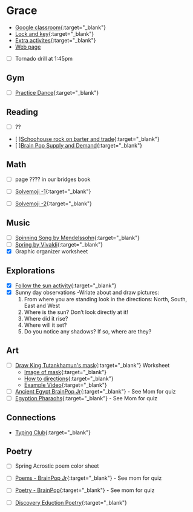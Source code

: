 # Grace

-  [Google classroom](https://classroom.google.com/){:target="_blank"}
-  [Lock and key](https://www.ahschools.us/sign-in){:target="_blank"}
-  [Extra activites](Grace_extra){:target="_blank"}
-  [Web page](https://dobe0002.github.io/kids/Grace)


- [ ] Tornado drill at 1:45pm

## Gym 
  - [ ] [Practice Dance](https://www.youtube.com/watch?time_continue=5&v=w5j6QOhvqIk&feature=emb_logo){:target="_blank"}


## Reading
- [ ] ?? 
- [ ][Schoohouse rock  on barter and trade](https://www.youtube.com/watch?v=wHY5cdExNa8&feature=share){:target="_blank"}
- [ ][Brain Pop Supply and Demand](https://www.brainpop.com/socialstudies/economics/supplyanddemand/){:target="_blank"}

## Math
- [ ] page ???? in our bridges book 
- [ ] [Solvemoji -1](https://www.solvemoji.com/Puzzle/Puzzle/35448/){:target="_blank"}
- [ ] [Solvemoji -2](https://www.solvemoji.com/Puzzle/Puzzle/35157/){:target="_blank"}


## Music
- [ ] [Spinning Song by Mendelssohn](https://www.youtube.com/watch?v=g8-EkH7cn2c){:target="_blank"}
- [ ] [Spring by Vivaldi](https://www.youtube.com/watch?v=IjpLxlSMJPo){:target="_blank"}
- [X] Graphic organizer worksheet

## Explorations
- [X] [Follow the sun activity](https://safeyoutube.net/w/cnj5){:target="_blank"}
- [X] Sunny day observations -Wriate about and draw pictures:
  1.  From where you are standing look in the directions: North, South, East and West
  1.  Where is the sun? Don’t look directly at it!
  1. Where did it rise?
  1. Where will it set?
  1. Do you notice any shadows? If so, where are they?

## Art
- [ ] [Draw King Tutankhamun's mask](https://lh4.googleusercontent.com/JilSS6Z7QNsxL1PbOonxhirScFzOY5i7KqVtUKjXtPE4j8mDbV0FJ9ZQkEyLaM7TSvNOa9PW61zDbRszRWaJQcT5qV8DLKZT0qagKDrbQA5Xl7lXJBQ=w1280){:target="_blank"} Worksheet
  - [Image of mask](https://en.wikipedia.org/wiki/Mask_of_Tutankhamun#/media/File:CairoEgMuseumTaaMaskMostlyPhotographed.jpg){:target="_blank"}
  - [How to directions](https://lh4.googleusercontent.com/JilSS6Z7QNsxL1PbOonxhirScFzOY5i7KqVtUKjXtPE4j8mDbV0FJ9ZQkEyLaM7TSvNOa9PW61zDbRszRWaJQcT5qV8DLKZT0qagKDrbQA5Xl7lXJBQ=w1280){:target="_blank"}
  - [Example Video](https://www.youtube.com/watch?time_continue=20&v=GY1yQ_xH6xg&feature=emb_logo){:target="_blank"}
- [ ] [Ancient Egypt BrainPop Jr](https://jr.brainpop.com/socialstudies/ancienthistory/ancientegypt/){:target="_blank"} - See Mom for quiz
- [ ] [Egyption Pharaohs](https://www.brainpop.com/socialstudies/worldhistory/egyptianpharaohs/){:target="_blank"} - See Mom for quiz

## Connections
 - [Typing Club](https://s.typingclub.com/sportal/){:target="_blank"}

## Poetry
 - [ ] Spring Acrostic poem color sheet
 - [ ] [Poems - BrainPop Jr](https://jr.brainpop.com/readingandwriting/writing/poems/){:target="_blank"} - See mom for quiz
 - [ ] [Poetry - BrainPop](https://www.brainpop.com/english/writing/poetry/){:target="_blank"} - See mom for quiz
 - [ ] [Discovery Eduction Poetry](https://app.discoveryeducation.com/learn/channels/channel/9d96e0d4-58c2-46f1-b62b-fba74ed89a21){:target="_blank"}

